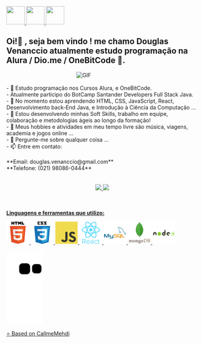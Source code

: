 <a href="https://github.com/DouglasVenanccio" target="_blank">
  <img src="https://cdn.iconscout.com/icon/free/png-256/github-108-438008.png" width="48px" height="48px">
</a> 
<a href="https://www.instagram.com/douglas.venanccio/" target="_blank">
  <img src="https://cdn.icon-icons.com/icons2/1211/PNG/512/1491579602-yumminkysocialmedia36_83067.png" width="48px" height="48px">
</a>
<a href="https://www.linkedin.com/in/douglas-venanccio-0331bb226" target="_blank">
  <img src="https://i.ibb.co/Kx2GSrT/linkedin.png" width="48px" height="48px">
</a>

## Oi!👋 , seja bem vindo ! me chamo **Douglas Venanccio** atualmente estudo programação na **Alura / Dio.me / OneBitCode** 🚀. 
<img align="right" alt="GIF" src="https://i.pinimg.com/originals/e4/26/70/e426702edf874b181aced1e2fa5c6cde.gif" width="320px" />   
<br />
<br />
<div align="left">
- 🔭 Estudo programação nos Cursos Alura, e OneBitCode.
<br>
- Atualmente participo do BotCamp Santander Developers Full Stack Java.
<br>
- 🌱 No momento estou aprendendo HTML, CSS, JavaScript, React, Desenvolvimento back-End Java, e Introdução à Ciência da Computação ...
<br/>
- 👯 Estou desenvolvendo minhas Soft Skills, trabalho em equipe, colaboração e metodologias ágeis ao longo da formação!
<br/>
- 🤔 Meus hobbies e atividades em meu tempo livre são música, viagens, academia e jogos online ...
<br/>
- 💬 Pergunte-me sobre qualquer coisa ...
<br>
- 📫 Entre em contato:
  <br />
  <br />
  **Email: douglas.venanccio@gmail.com**
  <br />
  **Telefone: (021) 98086-0444**
  <br />
<br />
<br />
</div>
<div align="center">
  <a href="https://github.com/DouglasVenanccio">
  <img width="45%" src="https://github-readme-stats.vercel.app/api?username=DouglasVenanccio&show_icons=true&theme=dracula&include_all_commits=true&count_private=true"/>
  <img width="45%" src="https://github-readme-stats.vercel.app/api/top-langs/?username=DouglasVenanccio&layout=compact&langs_count=7&theme=dracula"/>
</div>
<br />
<br />

**Linguagens e ferramentas que utilizo:**  
<div align="left">
  <img src="https://raw.githubusercontent.com/devicons/devicon/master/icons/html5/html5-original-wordmark.svg" alt="html5" width="60" height="60"/> 
  <img src="https://raw.githubusercontent.com/devicons/devicon/master/icons/css3/css3-original-wordmark.svg" alt="css3" width="60" height="60"/> 
  <img src="https://raw.githubusercontent.com/devicons/devicon/master/icons/javascript/javascript-original.svg" alt="javascript" width="60" height="60"/> 
  <img src="https://raw.githubusercontent.com/devicons/devicon/master/icons/react/react-original-wordmark.svg" alt="react" width="60" height="60"/> 
  <img src="https://raw.githubusercontent.com/devicons/devicon/master/icons/mysql/mysql-original-wordmark.svg" alt="mysql" width="60" height="60"/>
  <img src="https://raw.githubusercontent.com/devicons/devicon/master/icons/mongodb/mongodb-original-wordmark.svg" alt="mongodb" width="60" height="60"/>
  <img src="https://raw.githubusercontent.com/devicons/devicon/master/icons/nodejs/nodejs-original-wordmark.svg" alt="nodejs" width="60" height="60"/>
  
  ![Snake animation](https://github.com/DouglasVenanccio/DouglasVenanccio/blob/output/github-contribution-grid-snake.svg)
  </div>

⭐️ Based on [CallmeMehdi](https://github.com/CallmeMehdi)
